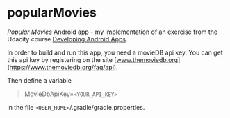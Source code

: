 # popularMovies

*Popular Movies* Android app - my implementation of an exercise from the Udacity course [Developing Android Apps](https://www.udacity.com/course/developing-android-apps--ud853).

In order to build and run this app, you need a movieDB api key. You can get this api key by registering on the site [www.themoviedb.org](https://www.themoviedb.org/faq/api).

Then define a variable

> MovieDbApiKey=`<YOUR_API_KEY>`

in the file `<USER_HOME>`/.gradle/gradle.properties.



